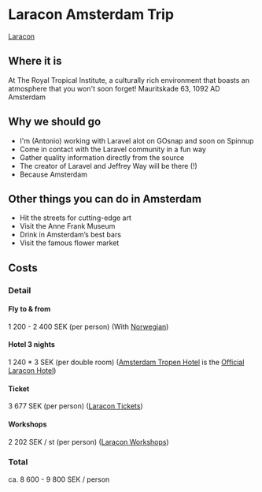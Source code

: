 # Laracon Amsterdam Trip
[Laracon](http://laracon.eu/2015/)

## Where it is

At The Royal Tropical Institute, a culturally rich environment that boasts an atmosphere that you won't soon forget!
Mauritskade 63, 1092 AD Amsterdam

## Why we should go

- I'm (Antonio) working with Laravel alot on GOsnap and soon on Spinnup
- Come in contact with the Laravel community in a fun way
- Gather quality information directly from the source
- The creator of Laravel and Jeffrey Way will be there (!)
- Because Amsterdam

## Other things you can do in Amsterdam

- Hit the streets for cutting-edge art
- Visit the Anne Frank Museum
- Drink in Amsterdam’s best bars
- Visit the famous flower market

## Costs

### Detail

#### Fly to & from
1 200 - 2 400 SEK (per person) 
(With [Norwegian](http://www.norwegian.com/se/flyg/valj-flyvning/?D_City=ARN&A_City=AMS&TripType=2&D_Day=24&D_Month=201508&R_Day=27&R_Month=201508&AdultCount=1&ChildCount=0&InfantCount=0))

#### Hotel 3 nights
1 240 * 3 SEK (per double room)
([Amsterdam Tropen Hotel](http://www.amsterdamtropenhotel.com) is the [Official Laracon Hotel](https://laraconeu.paydro.net/register/index/laracon-eu-2015))

#### Ticket
3 677 SEK (per person)
([Laracon Tickets](https://laraconeu.paydro.net/register/index/laracon-eu-2015))

#### Workshops
2 202 SEK / st (per person)
([Laracon Workshops](https://laraconeu.paydro.net/register/index/laracon-eu-2015))

### Total
ca. 8 600 - 9 800 SEK / person
